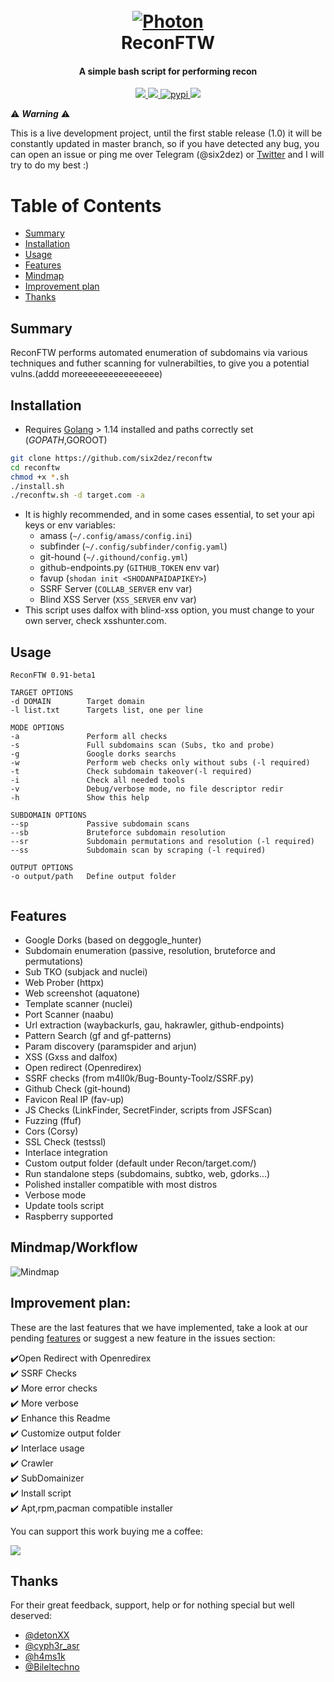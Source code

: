 <h1 align="center">
  <br>
  <a href="https://github.com/six2dez/reconftw"><img src="https://i.ibb.co/cYXL58B/banner.png" alt="Photon"></a>
  <br>
  ReconFTW
  <br>
</h1>

<h4 align="center">A simple bash script for performing recon</h4>

<p align="center">
  <a href="https://github.com/six2dez/reconftw/releases/tag/0.9-beta1">
    <img src="https://img.shields.io/badge/release-0.9--beta1-green">
  </a>
   </a>
  <a href="https://www.gnu.org/licenses/gpl-3.0.en.html">
      <img src="https://img.shields.io/badge/license-GPL3-_red.svg">
  </a>
  <a href="/">
    <img src="https://img.shields.io/badge/gitclones-2k%2B-yellow"
         alt="pypi">
  </a>
  <a href="https://twitter.com/Six2dez1">
    <img src="https://img.shields.io/badge/twitter-%40Six2dez1-blue">
  </a>
</p>

:warning: ***Warning*** :warning:

This is a live development project, until the first stable release (1.0) it will be constantly updated in master branch, so if you have detected any bug, you can open an issue or ping me over Telegram (@six2dez) or [Twitter](https://twitter.com/Six2dez1) and I will try to do my best :)

# Table of Contents
-   [Summary](#summary)
-   [Installation](#installation)
-   [Usage](#usage)
-   [Features](#features)
-   [Mindmap](#mindmapworkflow)
-   [Improvement plan](#improvement-plan)
-   [Thanks](#thanks)



## Summary

ReconFTW performs automated enumeration of subdomains via various techniques and futher scanning for vulnerabilties, to give you a potential vulns.(addd moreeeeeeeeeeeeeeee)


## Installation
- Requires [Golang](https://golang.org/dl/) > 1.14 installed and paths correctly set ($GOPATH,$GOROOT)

```bash
git clone https://github.com/six2dez/reconftw
cd reconftw
chmod +x *.sh
./install.sh
./reconftw.sh -d target.com -a
```

- It is highly recommended, and in some cases essential, to set your api keys or env variables:
  - amass (```~/.config/amass/config.ini```)
  - subfinder (```~/.config/subfinder/config.yaml```)
  - git-hound (```~/.githound/config.yml```)
  - github-endpoints.py (```GITHUB_TOKEN``` env var)
  - favup (```shodan init <SHODANPAIDAPIKEY>```)
  - SSRF Server (```COLLAB_SERVER``` env var) 
  - Blind XSS Server (```XSS_SERVER``` env var) 
- This script uses dalfox with blind-xss option, you must change to your own server, check xsshunter.com.

## Usage
```
ReconFTW 0.91-beta1

TARGET OPTIONS
-d DOMAIN        Target domain
-l list.txt      Targets list, one per line

MODE OPTIONS
-a               Perform all checks
-s               Full subdomains scan (Subs, tko and probe)
-g               Google dorks searchs
-w               Perform web checks only without subs (-l required)
-t               Check subdomain takeover(-l required)
-i               Check all needed tools
-v               Debug/verbose mode, no file descriptor redir
-h               Show this help

SUBDOMAIN OPTIONS
--sp             Passive subdomain scans
--sb             Bruteforce subdomain resolution
--sr             Subdomain permutations and resolution (-l required)
--ss             Subdomain scan by scraping (-l required)

OUTPUT OPTIONS
-o output/path   Define output folder


```

## Features 

- Google Dorks (based on deggogle_hunter)
- Subdomain enumeration (passive, resolution, bruteforce and permutations)
- Sub TKO (subjack and nuclei)
- Web Prober (httpx)
- Web screenshot (aquatone)
- Template scanner (nuclei)
- Port Scanner (naabu)
- Url extraction (waybackurls, gau, hakrawler, github-endpoints)
- Pattern Search (gf and gf-patterns)
- Param discovery (paramspider and arjun)
- XSS (Gxss and dalfox)
- Open redirect (Openredirex)
- SSRF checks (from m4ll0k/Bug-Bounty-Toolz/SSRF.py)
- Github Check (git-hound)
- Favicon Real IP (fav-up)
- JS Checks (LinkFinder, SecretFinder, scripts from JSFScan)
- Fuzzing (ffuf)
- Cors (Corsy)
- SSL Check (testssl)
- Interlace integration
- Custom output folder (default under Recon/target.com/)
- Run standalone steps (subdomains, subtko, web, gdorks...)
- Polished installer compatible with most distros
- Verbose mode
- Update tools script
- Raspberry supported

## Mindmap/Workflow

![Mindmap](images/mindmap.png)

## Improvement plan:

These are the last features that we have implemented, take a look at our pending [features](https://github.com/six2dez/reconftw/labels/feature) or suggest a new feature in the issues section:

:heavy_check_mark:Open Redirect with Openredirex  
:heavy_check_mark: SSRF Checks  
:heavy_check_mark: More error checks  
:heavy_check_mark: More verbose  
:heavy_check_mark: Enhance this Readme  
:heavy_check_mark: Customize output folder  
:heavy_check_mark: Interlace usage  
:heavy_check_mark: Crawler  
:heavy_check_mark: SubDomainizer  
:heavy_check_mark: Install script  
:heavy_check_mark: Apt,rpm,pacman compatible installer  

You can support this work buying me a coffee:

[<img src="https://cdn.buymeacoffee.com/buttons/v2/default-green.png">](https://www.buymeacoffee.com/six2dez)

## Thanks
For their great feedback, support, help or for nothing special but well deserved:
- [@detonXX](https://twitter.com/detonXX)
- [@cyph3r_asr](https://twitter.com/cyph3r_asr)
- [@h4ms1k](https://twitter.com/h4ms1k)
- [@Bileltechno](https://twitter.com/BilelEljaamii)


